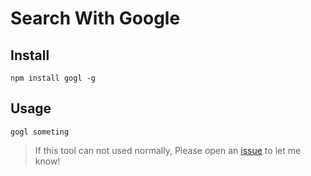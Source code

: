 Search With Google
==============

## Install

	npm install gogl -g


## Usage

	gogl someting


> If this tool can not used normally, Please open an [issue](https://github.com/opensourcelover/gogl/issues) to let me know!